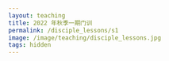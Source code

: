 ```yaml
---
layout: teaching
title: 2022 年秋季一期门训
permalink: /disciple_lessons/s1
image: /image/teaching/disciple_lessons.jpg
tags: hidden
---
```


 

